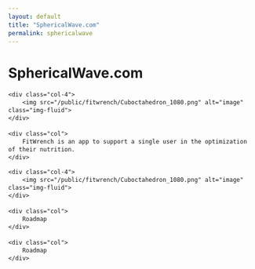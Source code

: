 ```yaml
---
layout: default
title: "SphericalWave.com"
permalink: sphericalwave
---
```


<h1>SphericalWave.com</h1>

<div class="row">

    <div class="col-4">
        <img src="/public/fitwrench/Cuboctahedron_1080.png" alt="image" class="img-fluid">
    </div>

    <div class="col">
        FitWrench is an app to support a single user in the optimization of their nutrition.
    </div>

</div>

<div class="row">

    <div class="col-4">
        <img src="/public/fitwrench/Cuboctahedron_1080.png" alt="image" class="img-fluid">
    </div>

    <div class="col">
        Roadmap
    </div>

    <div class="col">
        Roadmap
    </div>

</div>

<!-- <div id="carouselExampleIndicators" class="carousel slide">
    <div class="carousel-indicators">
      <button type="button" data-bs-target="#carouselExampleIndicators" data-bs-slide-to="0" class="active" aria-current="true" aria-label="Slide 1"></button>
      <button type="button" data-bs-target="#carouselExampleIndicators" data-bs-slide-to="1" aria-label="Slide 2"></button>
      <button type="button" data-bs-target="#carouselExampleIndicators" data-bs-slide-to="2" aria-label="Slide 3"></button>
    </div>
    <div class="carousel-inner">
      <div class="carousel-item active">
        <img src="..." class="d-block w-100" alt="...">
      </div>
      <div class="carousel-item">
        <img src="..." class="d-block w-100" alt="...">
      </div>
      <div class="carousel-item">
        <img src="..." class="d-block w-100" alt="...">
      </div>
    </div>
    <button class="carousel-control-prev" type="button" data-bs-target="#carouselExampleIndicators" data-bs-slide="prev">
      <span class="carousel-control-prev-icon" aria-hidden="true"></span>
      <span class="visually-hidden">Previous</span>
    </button>
    <button class="carousel-control-next" type="button" data-bs-target="#carouselExampleIndicators" data-bs-slide="next">
      <span class="carousel-control-next-icon" aria-hidden="true"></span>
      <span class="visually-hidden">Next</span>
    </button>
  </div> -->